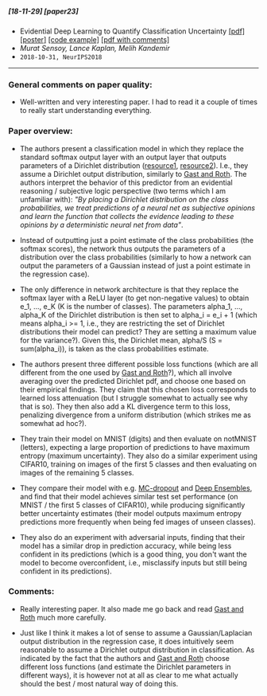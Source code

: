 ##### [18-11-29] [paper23]
-  Evidential Deep Learning to Quantify Classification Uncertainty [[pdf]](https://arxiv.org/abs/1806.01768) [[poster]](https://muratsensoy.github.io/NIPS18_EDL_poster.pdf) [[code example]](https://muratsensoy.github.io/uncertainty.html) [[pdf with comments]](https://github.com/fregu856/papers/blob/master/commented_pdfs/Evidential%20Deep%20Learning%20to%20Quantify%20Classification%20Uncertainty.pdf)
- *Murat Sensoy, Lance Kaplan, Melih Kandemir*
- `2018-10-31, NeurIPS2018`

****

### General comments on paper quality:
- Well-written and very interesting paper. I had to read it a couple of times to really start understanding everything. 

### Paper overview:
- The authors present a classification model in which they replace the standard softmax output layer with an output layer that outputs parameters of a Dirichlet distribution ([resource1](https://en.wikipedia.org/wiki/Dirichlet_distribution), [resource2](https://endymecy.gitbooks.io/spark-ml-source-analysis/content/%E8%81%9A%E7%B1%BB/LDA/docs/dirichlet.pdf)). I.e., they assume a Dirichlet output distribution, similarly to [Gast and Roth](https://github.com/fregu856/papers/blob/master/summaries/Lightweight%20Probabilistic%20Deep%20Networks.md). The authors interpret the behavior of this predictor from an evidential reasoning / subjective logic perspective (two terms which I am unfamiliar with): *"By placing a Dirichlet distribution on the class probabilities, we treat predictions of a neural net as subjective opinions and learn the function that collects the evidence leading to these opinions by a deterministic neural net from data"*. 

- Instead of outputting just a point estimate of the class probabilities (the softmax scores), the network thus outputs the parameters of a distribution over the class probabilities (similarly to how a network can output the parameters of a Gaussian instead of just a point estimate in the regression case).

- The only difference in network architecture is that they replace the softmax layer with a ReLU layer (to get non-negative values) to obtain e_1, ..., e_K (K is the number of classes). The parameters alpha_1, ..., alpha_K of the Dirichlet distribution is then set to alpha_i = e_i + 1 (which means alpha_i >= 1, i.e., they are restricting the set of Dirichlet distributions their model can predict? They are setting a maximum value for the variance?). Given this, the Dirichlet mean, alpha/S (S = sum(alpha_i)), is taken as the class probabilities estimate.

- The authors present three different possible loss functions (which are all different from the one used by [Gast and Roth](https://github.com/fregu856/papers/blob/master/summaries/Lightweight%20Probabilistic%20Deep%20Networks.md)?), which all involve averaging over the predicted Dirichlet pdf, and choose one based on their empirical findings. They claim that this chosen loss corresponds to learned loss attenuation (but I struggle somewhat to actually see why that is so). They then also add a KL divergence term to this loss, penalizing divergence from a uniform distribution (which strikes me as somewhat ad hoc?). 

- They train their model on MNIST (digits) and then evaluate on notMNIST (letters), expecting a large proportion of predictions to have maximum entropy (maximum uncertainty). They also do a similar experiment using CIFAR10, training on images of the first 5 classes and then evaluating on images of the remaining 5 classes. 

- They compare their model with e.g. [MC-dropout](https://github.com/fregu856/papers/blob/master/summaries/What%20Uncertainties%20Do%20We%20Need%20in%20Bayesian%20Deep%20Learning%20for%20Computer%20Vision%3F.md) and [Deep Ensembles](https://github.com/fregu856/papers/blob/master/summaries/Simple%20and%20Scalable%20Predictive%20Uncertainty%20Estimation%20using%20Deep%20Ensembles.md), and find that their model achieves similar test set performance (on MNIST / the first 5 classes of CIFAR10), while producing significantly better uncertainty estimates (their model outputs maximum entropy predictions more frequently when being fed images of unseen classes).

- They also do an experiment with adversarial inputs, finding that their model has a similar drop in prediction accuracy, while being less confident in its predictions (which is a good thing, you don't want the model to become overconfident, i.e., misclassify inputs but still being confident in its predictions). 

### Comments:
- Really interesting paper. It also made me go back and read [Gast and Roth](https://github.com/fregu856/papers/blob/master/summaries/Lightweight%20Probabilistic%20Deep%20Networks.md) much more carefully. 

- Just like I think it makes a lot of sense to assume a Gaussian/Laplacian output distribution in the regression case, it does intuitively seem reasonable to assume a Dirichlet output distribution in classification. As indicated by the fact that the authors and [Gast and Roth](https://github.com/fregu856/papers/blob/master/summaries/Lightweight%20Probabilistic%20Deep%20Networks.md) choose different loss functions (and estimate the Dirichlet parameters in different ways), it is however not at all as clear to me what actually should the best / most natural way of doing this.
